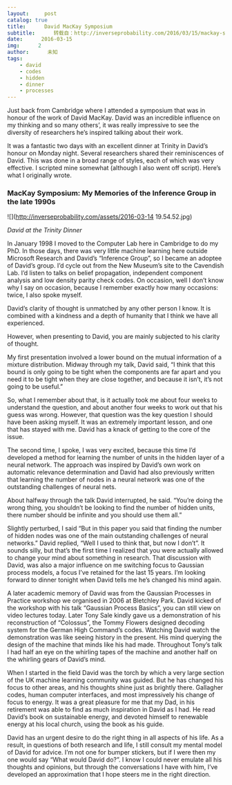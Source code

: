 ```yaml
---
layout:     post
catalog: true
title:      David MacKay Symposium
subtitle:      转载自：http://inverseprobability.com/2016/03/15/mackay-symposium
date:      2016-03-15
img:      2
author:      未知
tags:
    - david
    - codes
    - hidden
    - dinner
    - processes
---
```


Just back from Cambridge where I attended a symposium that was in honour of the work of David MacKay. David was an incredible influence on my thinking and so many others’, it was really impressive to see the diversity of researchers he’s inspired talking about their work.

It was a fantastic two days with an excellent dinner at Trinity in David’s honour on Monday night. Several researchers shared their reminiscences of David. This was done in a broad range of styles, each of which was very effective. I scripted mine somewhat (although I also went off script). Here’s what I originally wrote.

### MacKay Symposium: My Memories of the Inference Group in the late 1990s

![](http://inverseprobability.com/assets/2016-03-14 19.54.52.jpg)


*David at the Trinity Dinner*

In January 1998 I moved to the Computer Lab here in Cambridge to do my PhD. In those days, there was very little machine learning here outside Microsoft Research and David’s “Inference Group”, so I became an adoptee of David’s group. I’d cycle out from the New Museum’s site to the Cavendish Lab. I’d listen to talks on belief propagation, independent component analysis and low density parity check codes. On occasion, well I don’t know why I say on occasion, because I remember exactly how many occasions: twice, I also spoke myself.

David’s clarity of thought is unmatched by any other person I know. It is combined with a kindness and a depth of humanity that I think we have all experienced.

However, when presenting to David, you are mainly subjected to his clarity of thought.

My first presentation involved a lower bound on the mutual information of a mixture distribution. Midway through my talk, David said, “I think that this bound is only going to be tight when the components are far apart and you need it to be tight when they are close together, and because it isn’t, it’s not going to be useful.”

So, what I remember about that, is it actually took me about four weeks to understand the question, and about another four weeks to work out that his guess was wrong. However, that question was the key question I should have been asking myself. It was an extremely important lesson, and one that has stayed with me. David has a knack of getting to the core of the issue.

The second time, I spoke, I was very excited, because this time I’d developed a method for learning the number of units in the hidden layer of a neural network. The approach was inspired by David’s own work on automatic relevance determination and David had also previously written that learning the number of nodes in a neural network was one of the outstanding challenges of neural nets.

About halfway through the talk David interrupted, he said. “You’re doing the wrong thing, you shouldn’t be looking to find the number of hidden units, there number should be infinite and you should use them all.”

Slightly perturbed, I said “But in this paper you said that finding the number of hidden nodes was one of the main outstanding challenges of neural networks.” David replied, “Well I used to think that, but now I don’t”. It sounds silly, but that’s the first time I realized that you were actually allowed to change your mind about something in research. That discussion with David, was also a major influence on me switching focus to Gaussian process models, a focus I’ve retained for the last 15 years. I’m looking forward to dinner tonight when David tells me he’s changed his mind again.

A later academic memory of David was from the Gaussian Processes in Practice workshop we organised in 2006 at Bletchley Park. David kicked of the workshop with his talk “Gaussian Process Basics”, you can still view on video lectures today. Later Tony Sale kindly gave us a demonstration of his reconstruction of “Colossus”, the Tommy Flowers designed decoding system for the German High Command’s codes. Watching David watch the demonstration was like seeing history in the present. His mind querying the design of the machine that minds like his had made. Throughout Tony’s talk I had half an eye on the whirling tapes of the machine and another half on the whirling gears of David’s mind.

When I started in the field David was the torch by which a very large section of the UK machine learning community was guided. But he has changed his focus to other areas, and his thoughts shine just as brightly there. Gallagher codes, human computer interfaces, and most impressively his change of focus to energy. It was a great pleasure for me that my Dad, in his retirement was able to find as much inspiration in David as I had. He read David’s book on sustainable energy, and devoted himself to renewable energy at his local church, using the book as his guide.

David has an urgent desire to do the right thing in all aspects of his life. As a result, in questions of both research and life, I still consult my mental model of David for advice. I’m not one for bumper stickers, but if I were then my one would say “What would David do?”. I know I could never emulate all his thoughts and opinions, but through the conversations I have with him, I’ve developed an approximation that I hope steers me in the right direction.
